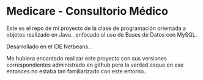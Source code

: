 Medicare - Consultorio Médico
=============================

Este es el repo de mi proyecto de la clase de programación orientada a objetos realizado en Java.. enfocado al uso de Bases de Datos con MySQL.

Desarrollado en el IDE Netbeans...

Me hubiera encantado realizar este proyecto con sus versiones correspondientes administrado en github pero la verdad esque en ese entonces no estaba tan familiarizado con este entorno..
